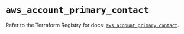# `aws_account_primary_contact`

Refer to the Terraform Registry for docs: [`aws_account_primary_contact`](https://registry.terraform.io/providers/hashicorp/aws/5.63.1/docs/resources/account_primary_contact).
